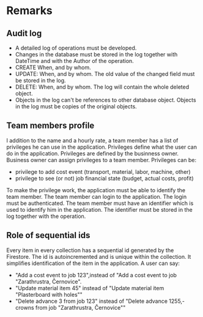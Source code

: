 # Remarks

## Audit log

- A detailed log of operations must be developed. 
- Changes in the database must be stored in the log together with DateTime and with the Author of the operation.
- CREATE When, and by whom.
- UPDATE: When, and by whom. The old value of the changed field must be stored in the log.
- DELETE: When, and by whom. The log will contain the whole deleted object.
- Objects in the log can't be references to other database object. Objects in the log must be copies of the original objects.    

## Team members profile

I addition to the name and a hourly rate, a team member has a list of privileges he can use in the application. 
Privileges define what the user can do in the application. Privileges are defined by the businness owner.
Business owner can assign privileges to a team member. 
Privileges can be: 
- privilege to add cost event (transport, material, labor, machine, other)
- privilege to see (or not) job financial state (budget, actual costs, profit)

To make the privilege work, the application must be able to identify the team member. 
The team member can login to the application. The login must be authenticated. 
The team member must have an identifier which is used to identify him in the application. 
The identifier must be stored in the log together with the operation.

## Role of sequential ids

Every item in every collection has a sequential id generated by the Firestore. The id is autoincremented and is unique within the collection. 
It simplifies identification of the item in the application. 
A user can say:
- "Add a cost event to job 123",instead of "Add a cost event to job "Zarathrustra, Černovice".
- "Update material item 45" instead of "Update material item "Plasterboard with holes""
- "Delete advance 3 from job 123" instead of "Delete advance 1255,- crowns from job "Zarathrustra, Černovice""

